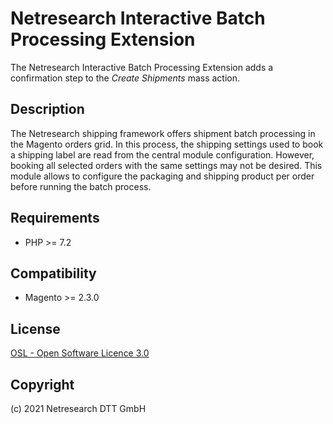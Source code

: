 Netresearch Interactive Batch Processing Extension
==================================================

The Netresearch Interactive Batch Processing Extension adds a confirmation step
to the _Create Shipments_ mass action.

Description
-----------

The Netresearch shipping framework offers shipment batch processing in the
Magento orders grid. In this process, the shipping settings used to book a
shipping label are read from the central module configuration. However, booking
all selected orders with the same settings may not be desired. This module
allows to configure the packaging and shipping product per order before running
the batch process.

Requirements
------------

* PHP >= 7.2

Compatibility
-------------

* Magento >= 2.3.0

License
-------

[OSL - Open Software Licence 3.0](http://opensource.org/licenses/osl-3.0.php)

Copyright
---------

(c) 2021 Netresearch DTT GmbH
